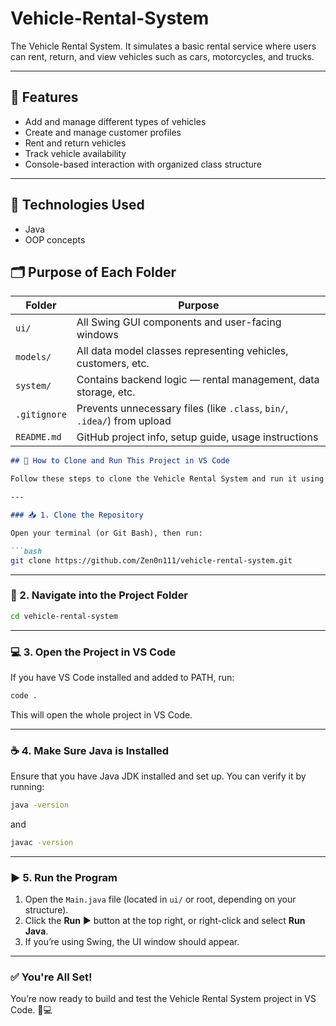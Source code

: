 # Vehicle-Rental-System
The Vehicle Rental System. It simulates a basic rental service where users can rent, return, and view vehicles such as cars, motorcycles, and trucks.

---

## 🧩 Features

- Add and manage different types of vehicles
- Create and manage customer profiles
- Rent and return vehicles
- Track vehicle availability
- Console-based interaction with organized class structure

---

## 🔧 Technologies Used

- Java
- OOP concepts


## 🗂️ Purpose of Each Folder

| Folder      | Purpose                                                            |
|-------------|--------------------------------------------------------------------|
| `ui/`       | All Swing GUI components and user-facing windows                   |
| `models/`   | All data model classes representing vehicles, customers, etc.     |
| `system/`   | Contains backend logic — rental management, data storage, etc.     |
| `.gitignore`| Prevents unnecessary files (like `.class`, `bin/`, `.idea/`) from upload |
| `README.md` | GitHub project info, setup guide, usage instructions               |




````markdown
## 🚀 How to Clone and Run This Project in VS Code

Follow these steps to clone the Vehicle Rental System and run it using Visual Studio Code.

---

### 📥 1. Clone the Repository

Open your terminal (or Git Bash), then run:

```bash
git clone https://github.com/Zen0n111/vehicle-rental-system.git
````

>

---

### 📂 2. Navigate into the Project Folder

```bash
cd vehicle-rental-system
```

---

### 💻 3. Open the Project in VS Code

If you have VS Code installed and added to PATH, run:

```bash
code .
```

This will open the whole project in VS Code.

---

### ☕ 4. Make Sure Java is Installed

Ensure that you have Java JDK installed and set up. You can verify it by running:

```bash
java -version
```

and

```bash
javac -version
```

---

### ▶️ 5. Run the Program

1. Open the `Main.java` file (located in `ui/` or root, depending on your structure).
2. Click the **Run** ▶️ button at the top right, or right-click and select **Run Java**.
3. If you’re using Swing, the UI window should appear.

---

### ✅ You're All Set!

You’re now ready to build and test the Vehicle Rental System project in VS Code. 🚗💻

